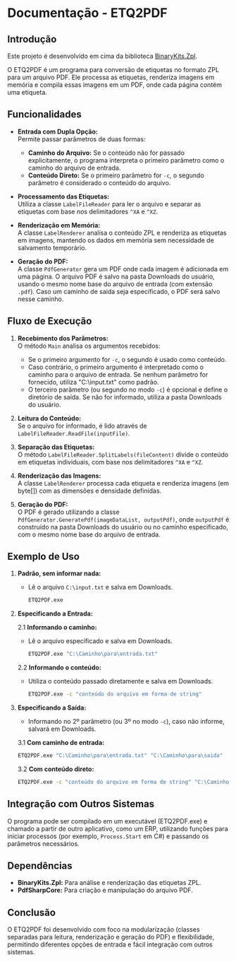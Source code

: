 # Documentação - ETQ2PDF

## Introdução

Este projeto é desenvolvido em cima da biblioteca [BinaryKits.Zpl](https://github.com/BinaryKits/BinaryKits.Zpl).

O ETQ2PDF é um programa para conversão de etiquetas no formato ZPL para um arquivo PDF. Ele processa as etiquetas, renderiza imagens em memória e compila essas imagens em um PDF, onde cada página contém uma etiqueta.

## Funcionalidades

- **Entrada com Dupla Opção:**  
  Permite passar parâmetros de duas formas:
  - **Caminho do Arquivo:** Se o conteúdo não for passado explicitamente, o programa interpreta o primeiro parâmetro como o caminho do arquivo de entrada.
  - **Conteúdo Direto:** Se o primeiro parâmetro for `-c`, o segundo parâmetro é considerado o conteúdo do arquivo.

- **Processamento das Etiquetas:**  
  Utiliza a classe `LabelFileReader` para ler o arquivo e separar as etiquetas com base nos delimitadores `^XA` e `^XZ`.

- **Renderização em Memória:**  
  A classe `LabelRenderer` analisa o conteúdo ZPL e renderiza as etiquetas em imagens, mantendo os dados em memória sem necessidade de salvamento temporário.

- **Geração do PDF:**  
  A classe `PdfGenerator` gera um PDF onde cada imagem é adicionada em uma página. O arquivo PDF é salvo na pasta Downloads do usuário, usando o mesmo nome base do arquivo de entrada (com extensão `.pdf`). Caso um caminho de saída seja especificado, o PDF será salvo nesse caminho.

## Fluxo de Execução

1. **Recebimento dos Parâmetros:**  
   O método `Main` analisa os argumentos recebidos:
   - Se o primeiro argumento for `-c`, o segundo é usado como conteúdo.
   - Caso contrário, o primeiro argumento é interpretado como o caminho para o arquivo de entrada. Se nenhum parâmetro for fornecido, utiliza "C:\input.txt" como padrão.
   - O terceiro parâmetro (ou segundo no modo `-c`) é opcional e define o diretório de saída. Se não for informado, utiliza a pasta Downloads do usuário.

2. **Leitura do Conteúdo:**  
   Se o arquivo for informado, é lido através de `LabelFileReader.ReadFile(inputFile)`.

3. **Separação das Etiquetas:**  
   O método `LabelFileReader.SplitLabels(fileContent)` divide o conteúdo em etiquetas individuais, com base nos delimitadores `^XA` e `^XZ`.

4. **Renderização das Imagens:**  
   A classe `LabelRenderer` processa cada etiqueta e renderiza imagens (em byte[]) com as dimensões e densidade definidas.

5. **Geração do PDF:**  
   O PDF é gerado utilizando a classe `PdfGenerator.GeneratePdf(imageDataList, outputPdf)`, onde `outputPdf` é construído na pasta Downloads do usuário ou no caminho especificado, com o mesmo nome base do arquivo de entrada.

## Exemplo de Uso

1. **Padrão, sem informar nada:**
   - Lê o arquivo `C:\input.txt` e salva em Downloads.

      ~~~sh
      ETQ2PDF.exe
      ~~~

2. **Especificando a Entrada:**

   2.1 **Informando o caminho:**

      - Lê o arquivo especificado e salva em Downloads.

         ~~~sh
         ETQ2PDF.exe "C:\Caminho\para\entrada.txt"
         ~~~

   2.2 **Informando o conteúdo:**

      - Utiliza o conteúdo passado diretamente e salva em Downloads.

         ~~~sh
         ETQ2PDF.exe -c "conteúdo do arquivo em forma de string"
         ~~~

3. **Especificando a Saída:**

   - Informando no 2º parâmetro (ou 3º no modo `-c`), caso não informe, salvará em Downloads.

   3.1 **Com caminho de entrada:**

      ~~~sh
      ETQ2PDF.exe "C:\Caminho\para\entrada.txt" "C:\Caminho\para\saida"
      ~~~

   3.2 **Com conteúdo direto:**

      ~~~sh
      ETQ2PDF.exe -c "conteúdo do arquivo em forma de string" "C:\Caminho\para\saida"
      ~~~


## Integração com Outros Sistemas

O programa pode ser compilado em um executável (ETQ2PDF.exe) e chamado a partir de outro aplicativo, como um ERP, utilizando funções para iniciar processos (por exemplo, `Process.Start` em C#) e passando os parâmetros necessários.

## Dependências

- **BinaryKits.Zpl:** Para análise e renderização das etiquetas ZPL.
- **PdfSharpCore:** Para criação e manipulação do arquivo PDF.

## Conclusão

O ETQ2PDF foi desenvolvido com foco na modularização (classes separadas para leitura, renderização e geração do PDF) e flexibilidade, permitindo diferentes opções de entrada e fácil integração com outros sistemas.